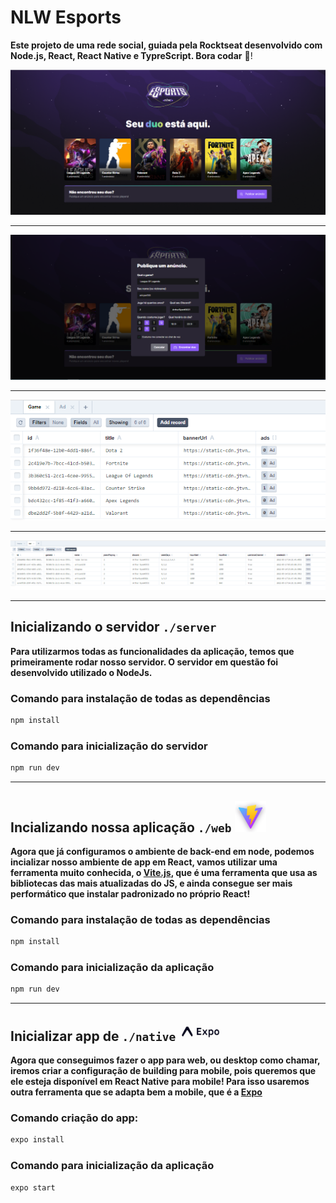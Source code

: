 # NLW Esports

**Este projeto de uma rede social, guiada pela Rocktseat desenvolvido com Node.js, React, React Native e TypreScript. Bora codar** 🚀!

<img src="./assets/home.png">


--- 

<img src="./assets/Anuncio.png">


--- 


<img src="./assets/Banco1.png">


--- 
<img src="./assets/Banco2.PNG">


--- 

## Inicializando o servidor `./server` 

**Para utilizarmos todas as funcionalidades da aplicação, temos que primeiramente rodar nosso servidor. O servidor em questão foi desenvolvido utilizado o NodeJs.**

### Comando para instalação de todas as dependências

```jsx
npm install
```

### Comando para inicialização do servidor

```jsx
npm run dev
```

<aside>

---

## Incializando nossa aplicação `./web` <img height="50" src="./assets/ViteJS.png">

**Agora que já configuramos o ambiente de back-end em node, podemos incializar nosso ambiente de app em React, vamos utilizar uma ferramenta muito conhecida, o [Vite.js](https://vitejs.dev/), que é uma ferramenta que usa as bibliotecas das mais atualizadas do JS, e ainda consegue ser mais performático que instalar padronizado no próprio React!**

### Comando para instalação de todas as dependências

```jsx
npm install
```

### Comando para inicialização da aplicação

```jsx
npm run dev
```

<aside>

---

## Inicializar app de `./native` <img height="30" src="./assets/expo.jpg">

**Agora que conseguimos fazer o app para web, ou desktop como chamar, iremos criar a configuração de building para mobile, pois queremos que ele esteja disponível em React Native para mobile! Para isso usaremos outra ferramenta que se adapta bem a mobile, que é a [Expo](https://expo.dev/)**

### Comando criação do app:

```jsx
expo install
```

### Comando para inicialização da aplicação

```jsx
expo start
```

<aside>

